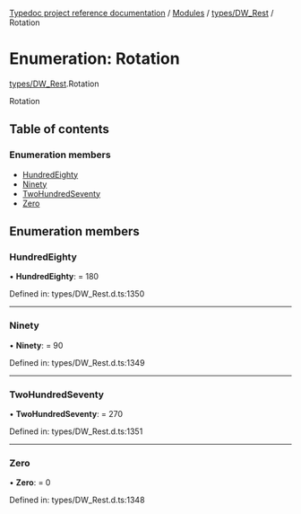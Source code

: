 [Typedoc project reference documentation](../README.md) / [Modules](../modules.md) / [types/DW_Rest](../modules/types_dw_rest.md) / Rotation

# Enumeration: Rotation

[types/DW_Rest](../modules/types_dw_rest.md).Rotation

Rotation

## Table of contents

### Enumeration members

- [HundredEighty](types_dw_rest.rotation.md#hundredeighty)
- [Ninety](types_dw_rest.rotation.md#ninety)
- [TwoHundredSeventy](types_dw_rest.rotation.md#twohundredseventy)
- [Zero](types_dw_rest.rotation.md#zero)

## Enumeration members

### HundredEighty

• **HundredEighty**: = 180

Defined in: types/DW_Rest.d.ts:1350

___

### Ninety

• **Ninety**: = 90

Defined in: types/DW_Rest.d.ts:1349

___

### TwoHundredSeventy

• **TwoHundredSeventy**: = 270

Defined in: types/DW_Rest.d.ts:1351

___

### Zero

• **Zero**: = 0

Defined in: types/DW_Rest.d.ts:1348
